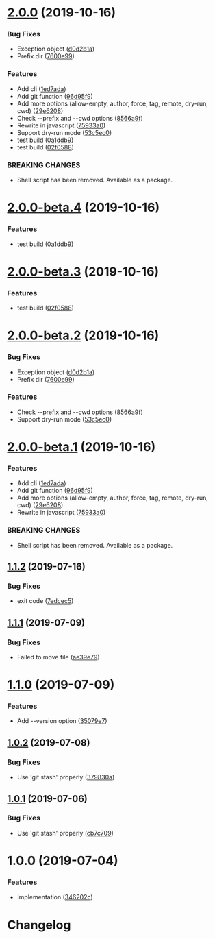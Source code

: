 # [2.0.0](https://github.com/mob-sakai/git-snapshot/compare/v1.1.2...v2.0.0) (2019-10-16)


### Bug Fixes

* Exception object ([d0d2b1a](https://github.com/mob-sakai/git-snapshot/commit/d0d2b1a7c7287ee6d892a17bc36c9c59101e2023))
* Prefix dir ([7600e99](https://github.com/mob-sakai/git-snapshot/commit/7600e996536860c9d50c8fb2109cf199b423792f))


### Features

* Add cli ([1ed7ada](https://github.com/mob-sakai/git-snapshot/commit/1ed7ada7ef1883a998e3ecda40ffdd98f39b3c0d))
* Add git function ([96d95f9](https://github.com/mob-sakai/git-snapshot/commit/96d95f997c4c670c967b4bb751737c68873350eb))
* Add more options (allow-empty, author, force, tag, remote, dry-run, cwd) ([29e6208](https://github.com/mob-sakai/git-snapshot/commit/29e62084aa9ad10baf8a59343eea4c8eed7fafc2))
* Check --prefix and --cwd options ([8566a9f](https://github.com/mob-sakai/git-snapshot/commit/8566a9fcf984908211b21e1145aa28ac3071c5b9))
* Rewrite in javascript ([75933a0](https://github.com/mob-sakai/git-snapshot/commit/75933a0999f556b2e2a2ed340fb9d516271eca3b))
* Support dry-run mode ([53c5ec0](https://github.com/mob-sakai/git-snapshot/commit/53c5ec0e85051ee31df6d16a144df62899637849))
* test build ([0a1ddb9](https://github.com/mob-sakai/git-snapshot/commit/0a1ddb9b5f9ddf3a94c218c6840d5ef45438cccf))
* test build ([02f0588](https://github.com/mob-sakai/git-snapshot/commit/02f05883fe95fadaee5c8e958fd7dd311f2fdebb))


### BREAKING CHANGES

* Shell script has been removed.
Available as a package.

# [2.0.0-beta.4](https://github.com/mob-sakai/git-snapshot/compare/v2.0.0-beta.3@beta...v2.0.0-beta.4@beta) (2019-10-16)


### Features

* test build ([0a1ddb9](https://github.com/mob-sakai/git-snapshot/commit/0a1ddb9b5f9ddf3a94c218c6840d5ef45438cccf))

# [2.0.0-beta.3](https://github.com/mob-sakai/git-snapshot/compare/v2.0.0-beta.2@beta...v2.0.0-beta.3@beta) (2019-10-16)


### Features

* test build ([02f0588](https://github.com/mob-sakai/git-snapshot/commit/02f05883fe95fadaee5c8e958fd7dd311f2fdebb))

# [2.0.0-beta.2](https://github.com/mob-sakai/git-snapshot/compare/v2.0.0-beta.1@beta...v2.0.0-beta.2@beta) (2019-10-16)


### Bug Fixes

* Exception object ([d0d2b1a](https://github.com/mob-sakai/git-snapshot/commit/d0d2b1a7c7287ee6d892a17bc36c9c59101e2023))
* Prefix dir ([7600e99](https://github.com/mob-sakai/git-snapshot/commit/7600e996536860c9d50c8fb2109cf199b423792f))


### Features

* Check --prefix and --cwd options ([8566a9f](https://github.com/mob-sakai/git-snapshot/commit/8566a9fcf984908211b21e1145aa28ac3071c5b9))
* Support dry-run mode ([53c5ec0](https://github.com/mob-sakai/git-snapshot/commit/53c5ec0e85051ee31df6d16a144df62899637849))

# [2.0.0-beta.1](https://github.com/mob-sakai/git-snapshot/compare/v1.1.2...v2.0.0-beta.1@beta) (2019-10-16)


### Features

* Add cli ([1ed7ada](https://github.com/mob-sakai/git-snapshot/commit/1ed7ada7ef1883a998e3ecda40ffdd98f39b3c0d))
* Add git function ([96d95f9](https://github.com/mob-sakai/git-snapshot/commit/96d95f997c4c670c967b4bb751737c68873350eb))
* Add more options (allow-empty, author, force, tag, remote, dry-run, cwd) ([29e6208](https://github.com/mob-sakai/git-snapshot/commit/29e62084aa9ad10baf8a59343eea4c8eed7fafc2))
* Rewrite in javascript ([75933a0](https://github.com/mob-sakai/git-snapshot/commit/75933a0999f556b2e2a2ed340fb9d516271eca3b))


### BREAKING CHANGES

* Shell script has been removed.
Available as a package.

## [1.1.2](https://github.com/mob-sakai/git-snapshot/compare/1.1.1...1.1.2) (2019-07-16)


### Bug Fixes

* exit code ([7edcec5](https://github.com/mob-sakai/git-snapshot/commit/7edcec5))

## [1.1.1](https://github.com/mob-sakai/git-snapshot/compare/1.1.0...1.1.1) (2019-07-09)


### Bug Fixes

* Failed to move file ([ae39e79](https://github.com/mob-sakai/git-snapshot/commit/ae39e79))

# [1.1.0](https://github.com/mob-sakai/git-snapshot/compare/1.0.2...1.1.0) (2019-07-09)


### Features

* Add --version option ([35079e7](https://github.com/mob-sakai/git-snapshot/commit/35079e7))

## [1.0.2](https://github.com/mob-sakai/git-snapshot/compare/1.0.1...1.0.2) (2019-07-08)


### Bug Fixes

* Use 'git stash' properly ([379830a](https://github.com/mob-sakai/git-snapshot/commit/379830a))

## [1.0.1](https://github.com/mob-sakai/git-snapshot/compare/1.0.0...1.0.1) (2019-07-06)


### Bug Fixes

* Use 'git stash' properly ([cb7c709](https://github.com/mob-sakai/git-snapshot/commit/cb7c709))

# 1.0.0 (2019-07-04)


### Features

* Implementation ([346202c](https://github.com/mob-sakai/git-snapshot/commit/346202c))

# Changelog
